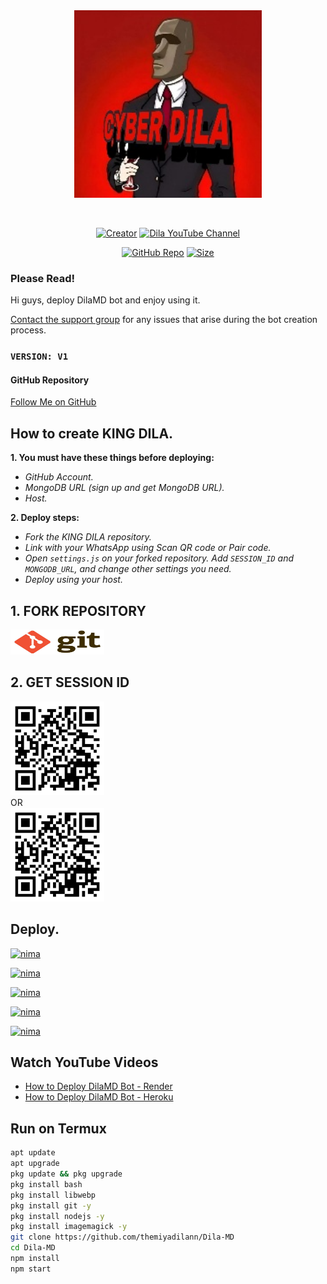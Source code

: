 <div class="repo" align="center">
 
<a href="#">
<img src="media/readme/img/logologo.jpg" width="300" height="300"></img>
<p align="center">
  <a href="#"><img src="http://readme-typing-svg.herokuapp.com?color=ff00ab&center=true&vCenter=true&multiline=false&lines=KING+DILA+WHATSAPP+BOT" alt="">
</p>
<p align="center">
  <a href="#"><img title="Creator" src="https://img.shields.io/badge/Creator-MrDila-red.svg?style=for-the-badge&logo=github"></a>
  <a href="https://youtube.com/@dila_lk"><img alt="Dila YouTube Channel" src="https://img.shields.io/youtube/channel/subscribers/UCjDKRYcwd5ZIpGICcVVL96Q" target="_blank" /></a>
</p>
<p align="center">
  <a href="https://github.com/themiyadilann/Dila-MD"><img title="GitHub Repo" src="https://img.shields.io/github/stars/themiyadilann/Dila-MD?color=white&style=flat-square"></a>
  <a href="https://github.com/themiyadilann/Dila-MD"><img title="Size" src="https://img.shields.io/github/repo-size/themiyadilann/Dila-MD?style=flat-square&color=darkred"></a>
</p>
</a>
</div>

### Please Read!
Hi guys, deploy DilaMD bot and enjoy using it.

[Contact the support group](https://t.me/dilalk) for any issues that arise during the bot creation process. 

### `VERSION: V1`

#### GitHub Repository
[Follow Me on GitHub](https://github.com/themiyadilann/Dila-MD)

## How to create KING DILA.
**1. You must have these things before deploying:**
- _GitHub Account._
- _MongoDB URL (sign up and get MongoDB URL)._
- _Host._

**2. Deploy steps:**
- _Fork the KING DILA repository._
- _Link with your WhatsApp using Scan QR code or Pair code._
- _Open `settings.js` on your forked repository. Add `SESSION_ID` and `MONGODB_URL`, and change other settings you need._
- _Deploy using your host._

## 1. FORK REPOSITORY
<a href="https://github.com/themiyadilann/Dila-MD/fork"> <img src="media/readme/img/exlirdnpatmqwj7wkxh8.jpg" width="150" height="40"> </a>
</br>

## 2. GET SESSION ID
<a href="https://Dilamdbot.vercel.app"> <img src="media/readme/img/facebook.png" width="150" height="150"> </a></br>
    OR   
<a href="https://Dilamdbot.vercel.app"> <img src="media/readme/img/facebook.png" width="150" height="150"> </a>
</br>

## Deploy.
[![nima](https://img.shields.io/badge/dila_deploy_on_heroku-430098?style=for-the-badge&logo=heroku&logoColor=white&buttcode=1n2i3m4a)](https://heroku.com/deploy?template=https://github.com/themiyadilann/Dila-MD)
  
[![nima](https://img.shields.io/badge/dila_deploy_on_railway-0B0D0E?style=for-the-badge&logo=railway&logoColor=white&buttcode=1n2i3m4a)](https://railway.app?referralCode=king-dila)
   
[![nima](https://img.shields.io/badge/dila_deploy_on_replit-F26207?style=for-the-badge&logo=replit&logoColor=white&buttcode=1n2i3m4a)](https://replit.com/)
   
[![nima](https://img.shields.io/badge/dila_deploy_on_render-000000?style=for-the-badge&logo=render&logoColor=white&buttcode=1n2i3m4a)](https://docs.render.com/free)

[![nima](https://img.shields.io/badge/dila_deploy_on_toystack-000000?style=for-the-badge&logo=render&logoColor=white&buttcode=1n2i3m4a)](https://toystack.ai)

## Watch YouTube Videos
- [How to Deploy DilaMD Bot - Render](https://youtu.be/7PJ5_gYJ9CM?si=qpSW7aDLlJrVuVey)
- [How to Deploy DilaMD Bot - Heroku](https://youtu.be/aPPDOI5shq4?si=bSjQgjgAhQcAeTm7)

## Run on Termux
```bash
apt update
apt upgrade
pkg update && pkg upgrade
pkg install bash
pkg install libwebp
pkg install git -y
pkg install nodejs -y 
pkg install imagemagick -y
git clone https://github.com/themiyadilann/Dila-MD
cd Dila-MD
npm install
npm start
